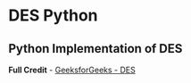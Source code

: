# DES Python

## Python Implementation of DES

__Full Credit__ - [GeeksforGeeks - DES](https://www.geeksforgeeks.org/data-encryption-standard-des-set-1/) 

